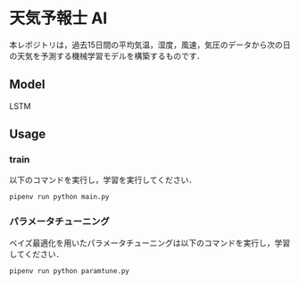 # 天気予報士 AI

本レポジトリは，過去15日間の平均気温，湿度，風速，気圧のデータから次の日の天気を予測する機械学習モデルを構築するものです．

## Model

LSTM

## Usage

### train

以下のコマンドを実行し，学習を実行してください．

```bash
pipenv run python main.py
```

### パラメータチューニング

ベイズ最適化を用いたパラメータチューニングは以下のコマンドを実行し，学習してください．

```bash
pipenv run python paramtune.py
```

